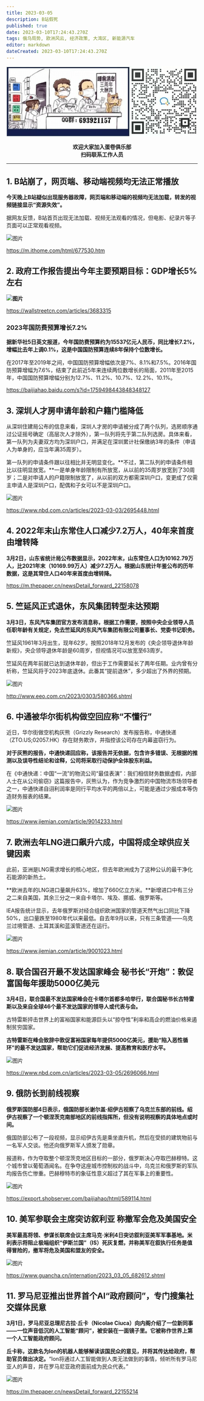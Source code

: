 ```yaml
---
title: 2023-03-05
description: B站假死
published: true
date: 2023-03-10T17:24:43.270Z
tags: 俄乌局势, 欧洲风云, 经济政策, 大湾区, 新能源汽车
editor: markdown
dateCreated: 2023-03-10T17:24:43.270Z
---
```


<center style="font-weight:bold;">
  <img src="/assets/join.png" alt="加入蛋卷俱乐部"><br/>
  <p>欢迎大家加入蛋卷俱乐部<br/>扫码联系工作人员</p>
</center>

---

## 1. B站崩了，网页端、移动端视频均无法正常播放

**今天晚上B站疑似出现服务器故障，网页端和移动端的视频均无法加载，转发的视频链接显示“资源失效”。**



据网友反馈，B站首页出现无法加载、视频无法观看的情况，但电影、纪录片等子页面可以正常观看视频。

![图片](https://img.bedtime.news/2023/03/11/640b679370dc4.jpeg)

https://m.ithome.com/html/677530.htm



## 2. 政府工作报告提出今年主要预期目标：GDP增长5%左右

**![图片](https://img.bedtime.news/2023/03/11/640b67950150e.jpeg)**

https://wallstreetcn.com/articles/3683315 



### 2023年国防费预算增长7.2%

**据新华社5日英文报道，今年国防费预算约为15537亿元人民币，同比增长7.2%，增幅比去年上调0.1%，这是中国国防预算连续8年保持个位数增长。**



在2017年至2019年之间，中国国防预算增幅依次是7%、8.1%和7.5%。2016年国防预算增幅为7.6%，结束了此前近5年来连续两位数增长的局面，2011年至2015年，中国国防预算增幅分别为12.7%、11.2%、10.7%、12.2%、10.1%。

https://baijiahao.baidu.com/s?id=1759498443848348127 



## 3. 深圳人才房申请年龄和户籍门槛降低

从深圳住建局公布的信息来看，深圳人才房的申请被分成了两个队列，选房顺序通过公证摇号确定（高层次人才除外），第一队列将先于第二队列选房。具体来看，第一队列为夫妻双方均为深圳户口，并满足在深圳累计社保缴纳3年的条件（申请人为单身的，应当年满35周岁）。



第一队列的申请条件跟以往相比并无明显变化。**不过，第二队列的申请条件相比以往明显放宽。**一是单身年龄限制有所放宽，从以前的35周岁放宽到了30周岁；二是对申请人的户籍限制放宽了，从以前的双方都需深圳户口，变更成了仅需主申请人是深圳户口，配偶和子女可以不是深圳户口。

![图片](https://img.bedtime.news/2023/03/11/640b679700150.png)

https://www.nbd.com.cn/articles/2023-03-03/2695448.html



## 4. 2022年末山东常住人口减少7.2万人，40年来首度由增转降

**3月2日，山东省统计局公布数据显示，2022年末，山东常住人口为10162.79万人，比2021年末（10169.99万人）减少7.2万人。根据山东统计年鉴公布的历年数据，这是其常住人口40年来首度由增转降。**

https://m.thepaper.cn/newsDetail_forward_22158078



## 5. 竺延风正式退休，东风集团转型未达预期 

**3月3日，东风汽车集团官方发布消息称，根据工作需要，按照中央企业领导人员任职年龄有关规定，免去竺延风的东风汽车集团有限公司董事长、党委书记职务。**



竺延风1961年3月出生，现年62岁。按照2018年12月发布的《央企领导退休年龄新规》，央企领导退休年龄是60周岁，但视情况可以放宽至63周岁。



竺延风在两年前就已达到退休年龄，但出于工作需要延长了两年任期。业内曾有分析称，竺延风将于2023年底退休。此番其“提前退休”，多少超出了外界的预期。

![图片](https://img.bedtime.news/2023/03/11/640b679911cb4.jpeg)

http://www.eeo.com.cn/2023/0303/580366.shtml



## 6. 中通被华尔街机构做空回应称“不懂行”

近日，华尔街做空机构灰熊（Grizzly Research）发布报告称，中通快递（ZTO.US;02057.HK）存在财务欺诈，并指控该公司存在内幕盗窃行为。



**对于灰熊的报告，中通快递回应称，该报告并无依据，包含许多错误、无根据的推测以及误导性结论和诠释，公司将采取行动保护全体股东利益。**



在《中通快递：中国“一流”的物流公司“最佳表演”：我们相信财务数据虚假，内部人士在从公司偷窃》这篇报告中，灰熊认为，作为竞争激烈的中国物流市场领导者之一，中通快递自诩利润率是同行平均水平的两倍以上，可能是通过少报成本等伪造财务报表的结果。 

![图片](https://img.bedtime.news/2023/03/11/640b679aa404a.jpeg)

https://www.jiemian.com/article/9014233.html



## 7. 欧洲去年LNG进口飙升六成，中国将成全球供应关键因素

此前，亚洲是LNG需求增长的核心地区，但去年欧洲成为了这种公认的最干净化石能源的新热土。



**欧洲去年的LNG进口量飙升63%，增加了660亿立方米。**新增进口中有三分之二来自美国，其余三分之一来自卡塔尔、埃及、挪威、俄罗斯等。



IEA报告统计显示，去年俄罗斯对经合组织欧洲国家的管道天然气出口同比下降50%，出口量跌至1980年代以来最低。自去年9月以来，只有三条管道——乌克兰过境管道、土耳其溪和蓝溪管道还在运行。

![图片](https://img.bedtime.news/2023/03/11/640b679c301d8.jpeg)

https://www.jiemian.com/article/9001023.html 



## 8. 联合国召开最不发达国家峰会 秘书长“开炮”：敦促富国每年援助5000亿美元

**3月4日，联合国最不发达国家峰会在卡塔尔首都多哈举行，联合国秘书长古特雷斯以及来自全球46个最不发达国家的领导人或代表与会。**



古特雷斯抨击世界上的富裕国家和能源巨头以“掠夺性”利率和高企的燃油价格来遏制贫穷国家。



**古特雷斯在峰会致辞中敦促富裕国家每年提供5000亿美元，援助“陷入恶性循环”的最不发达国家，帮助它们促进经济发展、提高教育和医疗水平。**

![图片](https://img.bedtime.news/2023/03/11/640b679da56ae.jpeg)

https://www.nbd.com.cn/articles/2023-03-05/2696066.html 



## 9. 俄防长到前线视察

**俄罗斯国防部4日表示，俄国防部长谢尔盖·绍伊古视察了乌克兰东部的前线。绍伊古视察了一个顿涅茨克南部地区的前线指挥所，但没有说明视察的具体地点或时间。**



俄国防部公布了一段视频，显示绍伊古先是乘坐直升机，然后在受损的建筑物前与一名军人交谈。他还向俄罗斯军人颁发了勋章。



报道称，作为夺取整个顿涅茨克地区目标的一部分，俄罗斯决心夺取巴赫穆特。这个城市曾以葡萄酒闻名。在争夺这座城市控制权的战斗中，乌克兰和俄罗斯的军队均报告伤亡惨重。巴赫穆特市的象征性意义超过了其在军事上的重要性。 

![图片](https://img.bedtime.news/2023/03/11/640b679f20710.jpeg)

https://export.shobserver.com/baijiahao/html/589114.html 



## 10. 美军参联会主席突访叙利亚 称撤军会危及美国安全 

**美军最高将领、参谋长联席会议主席马克·米利4日突访叙利亚美军军事基地。米利表示将阻止极端组织“伊斯兰国”（IS）死灰复燃，并称美军在叙执行任务是值得冒险的，撤军将危及美国和盟友的安全。**

![图片](https://img.bedtime.news/2023/03/11/640b67a0eb1e0.jpeg)

https://www.guancha.cn/internation/2023_03_05_682612.shtml 



## 11. 罗马尼亚推出世界首个AI“政府顾问”，专门搜集社交媒体民意

**3月1日，罗马尼亚总理尼古拉·丘卡（Nicolae Ciuca）向内阁介绍了一位新同事——一位声音低沉的人工智能“顾问”，被安装在一面镜子里。它被称作世界上第一个人工智能政府顾问。**



**丘卡称，这款名为Ion的机器人能够解读该国民众的意见，并将其传达给政府，帮助官员做出决定。**“Ion将通过人工智能做到人类无法做到的事情，倾听所有罗马尼亚人的声音，并在罗马尼亚政府面前成为民众代表。”

![图片](https://img.bedtime.news/2023/03/11/640b67a37c30f.png)



https://m.thepaper.cn/newsDetail_forward_22155214
